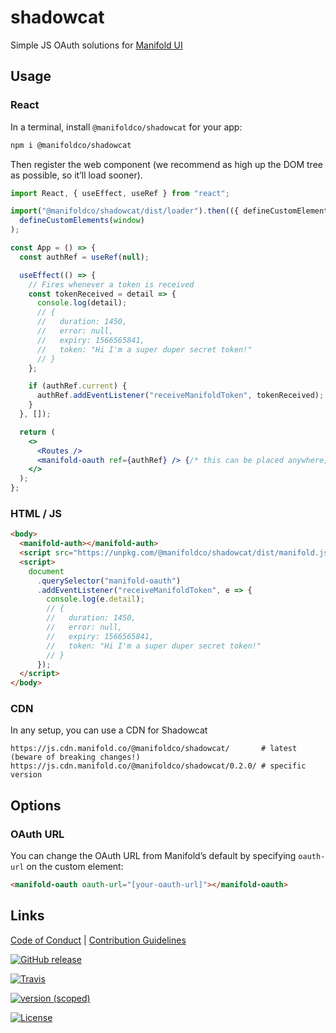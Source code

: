 # shadowcat

Simple JS OAuth solutions for [Manifold UI][manifold-ui]

## Usage

### React

In a terminal, install `@manifoldco/shadowcat` for your app:

```bash
npm i @manifoldco/shadowcat
```

Then register the web component (we recommend as high up the DOM tree as possible, so it’ll load sooner).

```jsx
import React, { useEffect, useRef } from "react";

import("@manifoldco/shadowcat/dist/loader").then(({ defineCustomElements }) =>
  defineCustomElements(window)
);

const App = () => {
  const authRef = useRef(null);

  useEffect(() => {
    // Fires whenever a token is received
    const tokenReceived = detail => {
      console.log(detail);
      // {
      //   duration: 1450,
      //   error: null,
      //   expiry: 1566565841,
      //   token: "Hi I'm a super duper secret token!"
      // }
    };

    if (authRef.current) {
      authRef.addEventListener("receiveManifoldToken", tokenReceived);
    }
  }, []);

  return (
    <>
      <Routes />
      <manifold-oauth ref={authRef} /> {/* this can be placed anywhere, really, but the sooner it loads the better  */}
    </>
  );
};
```

### HTML / JS

```html
<body>
  <manifold-auth></manifold-auth>
  <script src="https://unpkg.com/@manifoldco/shadowcat/dist/manifold.js"></script>
  <script>
    document
      .querySelector("manifold-oauth")
      .addEventListener("receiveManifoldToken", e => {
        console.log(e.detail);
        // {
        //   duration: 1450,
        //   error: null,
        //   expiry: 1566565841,
        //   token: "Hi I'm a super duper secret token!"
        // }
      });
  </script>
</body>
```

### CDN

In any setup, you can use a CDN for Shadowcat

```
https://js.cdn.manifold.co/@manifoldco/shadowcat/       # latest (beware of breaking changes!)
https://js.cdn.manifold.co/@manifoldco/shadowcat/0.2.0/ # specific version
```

## Options

### OAuth URL

You can change the OAuth URL from Manifold’s default by specifying `oauth-url` on the custom element:

```html
<manifold-oauth oauth-url="[your-oauth-url]"></manifold-oauth>
```

## Links

[Code of Conduct](./CODE_OF_CONDUCT.md) |
[Contribution Guidelines](./.github/CONTRIBUTING.md)

[![GitHub release](https://img.shields.io/github/tag/manifoldco/shadowcat.svg?label=latest)](https://github.com/manifoldco/shadowcat/releases)

[![Travis](https://img.shields.io/travis/manifoldco/shadowcat/master.svg)](https://travis-ci.com/manifoldco/shadowcat)

[![version (scoped)](https://img.shields.io/npm/v/@manifoldco/shadowcat.svg)](https://www.npmjs.com/package/@manifoldco/shadowcat)

[![License](https://img.shields.io/badge/license-BSD-blue.svg)](./LICENSE.md)

[manifold-ui]: https://ui.sandbox.manifold.co
